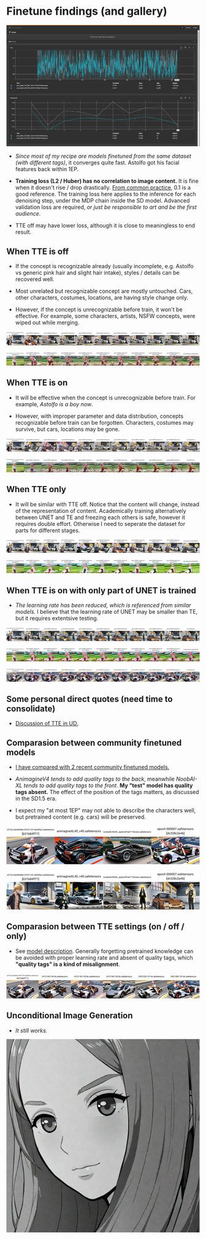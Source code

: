 # Finetune findings (and gallery) #

![24121501.jpg](./img/24121501.jpg)

- *Since most of my recipe are models finetuned from the same dataset (with different tags)*, it converges quite fast. Astolfo got his facial features back within 1EP.

- **Training loss (L2 / Huber) has no correlation to image content.** It is fine when it doesn't rise / drop drastically. [From common practice](https://www.stablediffusion-cn.com/sd/sd-knowledge/1761.html), 0.1 is a good reference. The training loss here applies to the inference for each denoising step, under the MDP chain inside the SD model. Advanced validation loss are required, *or just be responsible to art and be the first audience*.

- TTE off may have lower loss, although it is close to meaningless to end result.

## When TTE is off ##

- If the concept is recognizable already (usually incomplete, e.g. Astolfo vs generic pink hair and slight hair intake), styles / details can be recovered well.

- Most unrelated but recognizable concept are mostly untouched. Cars, other characters, costumes, locations, are having style change only.

- However, if the concept is unrecognizable before train, it won't be effective. For example, some characters, artists, NSFW concepts, were wiped out while merging.

![xyz_grid-0011-460372993-14784-1081-6-48-20241215174033.jpg](./img/xyz_grid-0011-460372993-14784-1081-6-48-20241215174033.jpg)

![xyz_grid-0014-744089893-14784-1081-6-48-20241215223339.jpg](./img/xyz_grid-0014-744089893-14784-1081-6-48-20241215223339.jpg)

## When TTE is on ##

- It will be effective when the concept is unrecognizable before train. For example, *Astolfo is a boy now*.

- However, with improper parameter and data distribution, concepts recognizable before train can be forgotten. Characters, costumes may survive, but cars, locations may be gone.

![xyz_grid-0003-460372993-14784-1081-6-48-20241214220917.jpg](./img/xyz_grid-0003-460372993-14784-1081-6-48-20241214220917.jpg)

![xyz_grid-0006-744089893-14784-1081-6-48-20241215003045.jpg](./img/xyz_grid-0006-744089893-14784-1081-6-48-20241215003045.jpg)

## When TTE only ##

- It will be similar with TTE off. Notice that the content will change, instead of the representation of content. Academically training alternatively between UNET and TE and freezing each others is safe, however it requires double effort. Otherwise I need to seperate the dataset for parts for different stages.

![xyz_grid-0024-460372993-14784-1081-6-48-20250201143401.jpg](./img/xyz_grid-0024-460372993-14784-1081-6-48-20250201143401.jpg)

![xyz_grid-0025-744089893-14784-1081-6-48-20250201145322.jpg](./img/xyz_grid-0025-744089893-14784-1081-6-48-20250201145322.jpg)

## When TTE is on with only part of UNET is trained ##

- *The learning rate has been reduced, which is referenced from similar models.* I believe that the learning rate of UNET may be smaller than TE, but it requires extentsive testing.

![xyz_grid-0017-460372993-14784-1081-6-48-20250130174425.jpg](./img/xyz_grid-0017-460372993-14784-1081-6-48-20250130174425.jpg)

![xyz_grid-0026-744089893-14784-1081-6-48-20250201152012.jpg](./img/xyz_grid-0026-744089893-14784-1081-6-48-20250201152012.jpg)

![xyz_grid-0019-3501057452-14784-1081-6-48-20250131000434.jpg](./img/xyz_grid-0019-3501057452-14784-1081-6-48-20250131000434.jpg)

## Some personal direct quotes (need time to consolidate) ##

- [Discussion of TTE in UD.](https://discord.com/channels/1010980909568245801/1011105234820542554/1326822489153863764)

## Comparasion between community finetuned models ##

- [I have compared with 2 recent community finetuned models.](./readme.md#comparasion-with-similar-large-scale-finetune)

- *AnimagineV4 tends to add quality tags to the back*, meanwhile *NoobAI-XL tends to add quality tags to the front*. **My "test" model has quality tags absent.** The effect of the position of the tags matters, as discussed in the SD1.5 era.

- I expect my "at most 1EP" may not able to describe the characters well, but pretrained content (e.g. cars) will be preserved.

![xyz_grid-0020-3501057452-5376-1081-6-48-20250131001456.jpg](./img/xyz_grid-0020-3501057452-5376-1081-6-48-20250131001456.jpg)

![xyz_grid-0021-460372993-5376-1081-6-48-20250131002136.jpg](./img/xyz_grid-0021-460372993-5376-1081-6-48-20250131002136.jpg)

## Comparasion between TTE settings (on / off / only) ##

- See [model description](./sd-scripts-runtime/logs/readme.md). Generally forgetting pretrained knowledge can be avoided with proper learning rate and absent of quality tags, which **"quality tags" is a kind of misalignment**.

![xyz_grid-0023-3501057452-8064-1081-6-48-20250201135700.jpg](./img/xyz_grid-0023-3501057452-8064-1081-6-48-20250201135700.jpg)

## Unconditional Image Generation ##

- *It still works.*

![250205-3581144351-1024-1024-6-48-20250201111839.png](./img/250205-3581144351-1024-1024-6-48-20250201111839.png)
